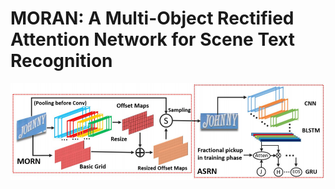 # MORAN: A Multi-Object Rectified Attention Network for Scene Text Recognition

![模型框图](images/1.png)

